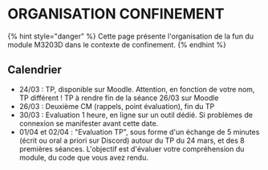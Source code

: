 # ORGANISATION CONFINEMENT

{% hint style="danger" %}
Cette page présente l'organisation de la fun du module M3203D dans le contexte de confinement.
{% endhint %}

## Calendrier

* 24/03 : TP, disponible sur Moodle. Attention, en fonction de votre nom, TP différent ! TP à rendre fin de la séance 26/03 sur Moodle
* 26/03 : Deuxième CM \(rappels, point évaluation\), fin du TP
* 30/03 : Evaluation 1 heure, en ligne sur un outil dédié. Si problèmes de connexion se manifester avant cette date.
* 01/04 et 02/04 : "Evaluation TP", sous forme d'un échange de 5 minutes \(écrit ou oral a priori sur Discord\) autour du TP du 24 mars, et des 8 premières séances. L'objectif est d'évaluer votre compréhension du module, du code que vous avez rendu.

